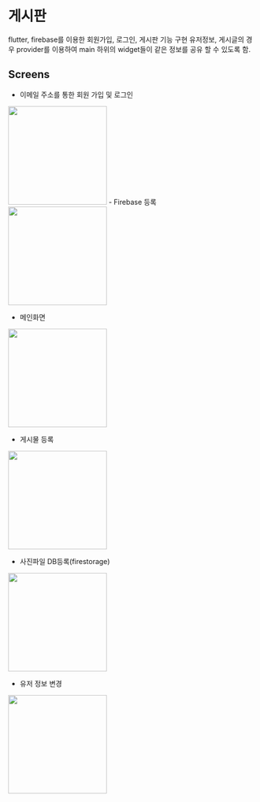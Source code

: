 # 게시판

flutter, firebase를 이용한 회원가입, 로그인, 게시판 기능 구현
유저정보, 게시글의 경우 provider를 이용하여 main 하위의 widget들이 같은 정보를 공유 할 수 있도록 함.


## Screens
 - 이메일 주소를 통한 회원 가입 및 로그인
<img src="https://img1.daumcdn.net/thumb/R1280x0/?scode=mtistory2&fname=https%3A%2F%2Fblog.kakaocdn.net%2Fdn%2Fs5zwi%2FbtqLFRJ3BAm%2Ft4sDfArgihcMkX5TPhwfO0%2Fimg.gif" width="200">
 - Firebase 등록
<img src="https://img1.daumcdn.net/thumb/R1280x0/?scode=mtistory2&fname=https%3A%2F%2Fblog.kakaocdn.net%2Fdn%2FbKOeQJ%2FbtqMmp7e175%2FXS3Ny9jAT3qhcUzLEI7JZ1%2Fimg.png" width="200"> 

 - 메인화면 
 <img src="https://img1.daumcdn.net/thumb/R1280x0/?scode=mtistory2&fname=https%3A%2F%2Fblog.kakaocdn.net%2Fdn%2F4SJLy%2FbtqMcSJTcmh%2FhPGk9ssSfzs8Ods15qlngK%2Fimg.png" width="200">
 
 - 게시물 등록
 <img src="https://img1.daumcdn.net/thumb/R1280x0/?scode=mtistory2&fname=https%3A%2F%2Fblog.kakaocdn.net%2Fdn%2F3Qmuk%2FbtqNaEX2Vap%2FGOeGXIfJh11gwZRXwtQ2W1%2Fimg.png" width="200">
 
 - 사진파일 DB등록(firestorage)
 <img src="https://img1.daumcdn.net/thumb/R1280x0/?scode=mtistory2&fname=https%3A%2F%2Fblog.kakaocdn.net%2Fdn%2FoQ79N%2FbtqNcGunrju%2FZhBHR3tzrMeKJBBxlEMA00%2Fimg.png" width="200">
 
 - 유저 정보 변경
 <img src="https://img1.daumcdn.net/thumb/R1280x0/?scode=mtistory2&fname=https%3A%2F%2Fblog.kakaocdn.net%2Fdn%2FdtZGTR%2FbtqMvgCkPTD%2FKPJTCuj1iC2v3Gd3GUNnR1%2Fimg.gif" width="200">
